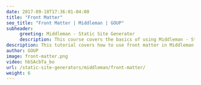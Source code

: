```yaml
---
date: 2017-09-18T17:36:01-04:00
title: "Front Matter"
seo_title: "Front Matter | Middleman | GOUP"
subheader:
     greeting: Middleman - Static Site Generator
     description: This course covers the basics of using Middleman - Static Site Generator. Work your way through the videos/articles and I'll teach you everything you need to know to create a professional and scalable website or blog!
description: This tutorial covers how to use front matter in Middleman -  Static Site Generator.
author: GOUP
image: front-matter.png
video: hbSAcbTa_bo
url: /static-site-generators/middleman/front-matter/
weight: 6
---
```

